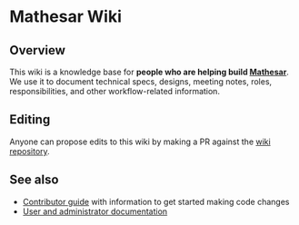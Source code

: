 # Mathesar Wiki

## Overview

This wiki is a knowledge base for **people who are helping build [Mathesar](https://mathesar.org)**. We use it to document technical specs, designs, meeting notes, roles, responsibilities, and other workflow-related information.

## Editing

Anyone can propose edits to this wiki by making a PR against the [wiki repository](https://github.com/mathesar-foundation/mathesar-wiki/).

## See also

- [Contributor guide](https://github.com/mathesar-foundation/mathesar/blob/develop/CONTRIBUTING.md) with information to get started making code changes
- [User and administrator documentation](https://docs.mathesar.org/)
